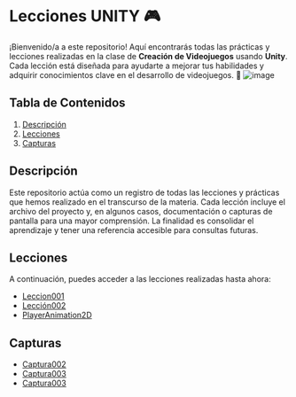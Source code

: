 # Lecciones UNITY 🎮

¡Bienvenido/a a este repositorio! Aquí encontrarás todas las prácticas y lecciones realizadas en la clase de **Creación de Videojuegos** usando **Unity**. Cada lección está diseñada para ayudarte a mejorar tus habilidades y adquirir conocimientos clave en el desarrollo de videojuegos. 🌟
![image](https://github.com/user-attachments/assets/7b8ab8c3-4e31-4fed-84cf-80cfc33ff51d)


## Tabla de Contenidos
1. [Descripción](#descripción)
2. [Lecciones](#lecciones)
3. [Capturas](#capturas)


## Descripción

Este repositorio actúa como un registro de todas las lecciones y prácticas que hemos realizado en el transcurso de la materia. Cada lección incluye el archivo del proyecto y, en algunos casos, documentación o capturas de pantalla para una mayor comprensión. La finalidad es consolidar el aprendizaje y tener una referencia accesible para consultas futuras.

## Lecciones
A continuación, puedes acceder a las lecciones realizadas hasta ahora:
- [Leccion001](https://github.com/WinyRangel/unity-activity/blob/main/Lecciones/leccion002.unitypackage)
- [Lección002](https://github.com/WinyRangel/unity-activity/blob/main/Lecciones/leccion001.unitypackage)
- [PlayerAnimation2D](https://github.com/WinyRangel/unity-activity/blob/main/Lecciones/2D%20Player%20Animation.unitypackage)
## Capturas 

- [Captura002](https://github.com/WinyRangel/unity-activity/blob/main/Capturas/lecci%C3%B3n002.pdf)
- [Captura003](https://github.com/WinyRangel/unity-activity/blob/main/Capturas/2D%20guia%20Sprites.pdf)
- [Captura003](https://github.com/WinyRangel/unity-activity/blob/main/Capturas/2D%20guia%20Sprites%20Collider.pdf)
